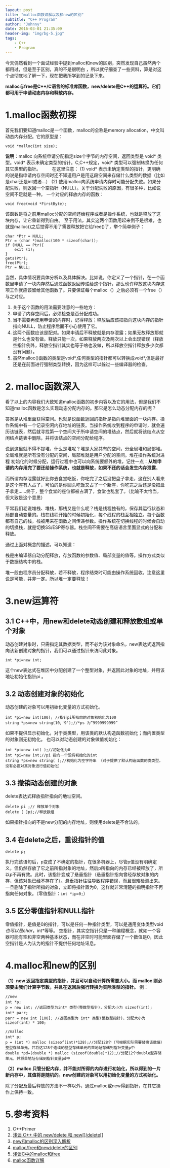 ```yaml
---
layout: post
title: "malloc函数详解以及和new的区别"
subtitle: "C++ Program"
author: "Johnny"
date: 2016-03-01 21:35:09
header-img: "img/bg-5.jpg"
tags: 
    - C++
    - Program
---
```



今天偶然看到一个面试经验中提到malloc和new的区别，突然发现自己虽然两个都用过，但是至于区别，真的不是很明白 ，所以就仔细查了一些资料，算是对这个点彻底地了解一下，现在把我所学到的记录下来。

**malloc与free是C++/C语言的标准库函数，new/delete是C++的运算符。它们都可用于申请动态内存和释放内存。**

# 1.malloc函数初探 #

首先我们要知道malloc是一个函数，malloc的全称是memory allocation，中文叫动态内存分配。它的原型是：
    
    void *malloc(int size);

**说明**：malloc 向系统申请分配指定size个字节的内存空间，返回类型是 void* 类型。void* 表示未确定类型的指针。C,C++规定，void* 类型可以强制转换为任何其它类型的指针。 　　
在这里注意：
(1) void* 表示未确定类型的指针，更明确的说是指申请内存空间时还不知道用户是用这段空间来存储什么类型的数据（比如是char还是int或者...）
(2) 使用malloc向系统申请内存时可能分配失败。如果分配失败，则返回一个空指针（NULL）。关于分配失败的原因，有很多种，比如说空间不足就是一种。
一个对应的释放内存的函数：


    void free(void *FirstByte);


 该函数是将之前用malloc分配的空间还给程序或者是操作系统，也就是释放了这块内存，让它重新得到自由。
 至于用法，其实这两个函数用起来倒不是很难，也就是malloc()之后觉得不用了需要释放把它给free()了，举个简单例子：
 


    char *Ptr = NULL; 
    Ptr = (char *)malloc(100 * sizeof(char)); 
    if (NULL == Ptr){ 
    	exit (1); 
    } 
    gets(Ptr);  
    free(Ptr); 
    Ptr = NULL; 

当然，具体情况要具体分析以及具体解决。比如说，你定义了一个指针，在一个函数里申请了一块内存然后通过函数返回传递给这个指针，那么也许释放这块内存这项工作就应该留给其他函数了。只要保证每个malloc（）之后必须有一个free（）与之对应。

1. 关于这个函数的用法需要注意的一些地方：
1. 申请了内存空间后，必须检查是否分配成功。
1. 当不需要再使用申请的内存时，记得释放；释放后应该把指向这块内存的指针指向NULL，防止程序后面不小心使用了它。
1. 这两个函数应该是配对。如果申请后不释放就是内存泄露；如果无故释放那就是什么也没有做。释放只能一次，如果释放两次及两次以上会出现错误（释放空指针例外，释放空指针其实也等于啥也没做，所以释放空指针释放多少次都没有问题）。
1. 虽然malloc()函数的类型是void*,任何类型的指针都可以转换成void*,但是最好还是在前面进行强制类型转换，因为这样可以躲过一些编译器的检查。

# 2. malloc函数深入 #

看了以上的内容我们大致知道malloc函数的初步内容以及它的用法，但是我们不知道malloc函数是怎么实现动态分配内存的。那它是怎么动态分配内存的呢？

答案是从堆里面获得空间。也就是说函数返回的指针是指向堆里面的一块内存。操作系统中有一个记录空闲内存地址的链表。当操作系统收到程序的申请时，就会遍历该链表，然后就寻找第一个空间大于所申请空间的堆结点，然后就将该结点从空闲结点链表中删除，并将该结点的空间分配给程序。

说到这里就不得不提堆，什么是堆呢？堆是大家共有的空间，分全局堆和局部堆。全局堆就是所有没有分配的空间，局部堆就是用户分配的空间。堆在操作系统对进程 初始化的时候分配，运行过程中也可以向系统要额外的堆，记住一点：**从堆申请的内存用完了要还给操作系统，也就是释放，如果不还的话会发生内存泄露**。

而所谓内存泄露就好比你去食堂吃饭，你吃完了之后没把盘子拿走，这在别人看来是这个座有人占了，可怕的是你回头吃饭又占了一个新座，你吃完之后还是没把盘子拿走……终于，整个食堂的座位都被占满了，食堂也乱套了。（比喻不太恰当，但大致是这个意思）

平常我们老说堆栈、堆栈，那栈又是什么呢？栈是线程独有的，保存其运行状态和局部自动变量的。栈在线程开始的时候初始化，每个线程的栈互相独立。每个函数都有自己的栈，栈被用来在函数之间传递参数。操作系统在切换线程的时候会自动的切换栈，就是切换SS/ESP寄存器。栈空间不需要在高级语言里面显式的分配和释放。

通过上面对概念的描述，可以知道：

栈是由编译器自动分配释放，存放函数的参数值、局部变量的值等。操作方式类似于数据结构中的栈。

  堆一般由程序员分配释放，若不释放，程序结束时可能由操作系统回收。注意这里说是可能，并非一定。所以堆一定要释放！

# 3.new运算符 #

## 3.1 C++中，用new和delete动态创建和释放数组或单个对象 ##
动态创建对象时，只需指定其数据类型，而不必为该对象命名，new表达式返回指向该新创建对象的指针，我们可以通过指针来访问此对象。

    
    int *pi=new int;


这个new表达式在堆区中分配创建了一个整型对象，并返回此对象的地址，并用该地址初始化指针pi 。

## 3.2 动态创建对象的初始化 ##

动态创建的对象可以用初始化变量的方式初始化。


    int *pi=new int(100); //指针pi所指向的对象初始化为100
    string *ps=new string(10,'9');//*ps 为“9999999999”


如果不提供显示初始化，对于类类型，用该类的默认构造函数初始化；而内置类型的对象则无初始化。
也可以对动态创建的对象做值初始化：


    int *pi=new int( );//初始化为0
    int *pi=new int;//pi 指向一个没有初始化的int
    string *ps=new string( );//初始化为空字符串 （对于提供了默认构造函数的类类型，没有必要对其对象进行值初始化）

## 3.3 撤销动态创建的对象 ##
delete表达式释放指针指向的地址空间。


    delete pi ;// 释放单个对象
    delete [ ]pi;//释放数组


如果指针指向的不是new分配的内存地址，则使用delete是不合法的。

## 3.4 在delete之后，重设指针的值 ##


`delete p;` 


执行完该语句后，p变成了不确定的指针，在很多机器上，尽管p值没有明确定义，但仍然存放了它之前所指对象的地址，然后p所指向的内存已经被释放了，所以p不再有效。此时，该指针变成了悬垂指针（悬垂指针指向曾经存放对象的内存，但该对象已经不存在了）。悬垂指针往往导致程序错误，而且很难检测出来。
一旦删除了指针所指的对象，立即将指针置为0，这样就非常清楚的指明指针不再指向任何对象。（零值指针：`int *ip=0;`）

## 3.5 区分零值指针和NULL指针 ##

零值指针，是值是0的指针，可以是任何一种指针类型，可以是通用变体类型void*也可以是char*，int*等等。
空指针，其实空指针只是一种编程概念，就如一个容器可能有空和非空两种基本状态，而在非空时可能里面存储了一个数值是0，因此空指针是人为认为的指针不提供任何地址讯息。

# 4.malloc和new的区别 #

**（1）new 返回指定类型的指针，并且可以自动计算所需要大小。而 malloc 则必须要由我们计算字节数，并且在返回后强行转换为实际类型的指针。**
例：


    //new
    int *p; 　　
    p = new int; //返回类型为int* 类型(整数型指针)，分配大小为 sizeof(int); 
    int* parr; 　　
    parr = new int [100]; //返回类型为 int* 类型(整数型指针)，分配大小为sizeof(int) * 100;
    
    //malloc
    int* p; 　　
    p = (int *) malloc (sizeof(int)*128);//分配128个（可根据实际需要替换该数值）整型存储单元，并将这128个连续的整型存储单元的首地址存储到指针变量p中  
    double *pd=(double *) malloc (sizeof(double)*12);//分配12个double型存储单元，并将首地址存储到指针变量pd中

**（2）malloc 只管分配内存，并不能对所得的内存进行初始化，所以得到的一片新内存中，其值将是随机的。new创建的对象可以用初始化变量的方式初始化。**

除了分配及最后释放的方法不一样以外，通过malloc或new得到指针，在其它操作上保持一致。

# 5.参考资料 #

1. C++Primer
1. [浅谈 C++ 中的 new/delete 和 new[]/delete[]](http://blog.csdn.net/hazir/article/details/21413833)
1. [new和malloc的区别深入解析](http://www.jb51.net/article/41258.htm)
1. [malloc/free和new/delete的区别](http://blog.csdn.net/chance_wang/article/details/1609081)
1. [浅谈C中的malloc和free](http://old.bccn.net/Article/kfyy/cyy/jszl/200608/4238_2.html)
1. [malloc函数详解](http://blog.csdn.net/xw13106209/article/details/4962479)